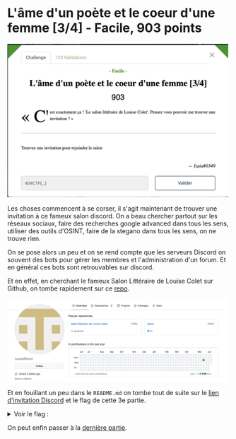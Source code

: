 # L'âme d'un poète et le coeur d'une femme [3/4] - Facile, 903 points

<img src="chall.png" width=500>

Les choses commencent à se corser, il s'agit maintenant de trouver une invitation à ce fameux salon discord. On a beau chercher partout sur les réseaux sociaux, faire des recherches google advanced dans tous les sens, utiliser des outils d'OSINT, faire de la stegano dans tous les sens, on ne trouve rien. 

On se pose alors un peu et on se rend compte que les serveurs Discord on souvent des bots pour gérer les membres et l'administration d'un forum. Et en général ces bots sont retrouvables sur discord. 

Et en effet, en cherchant le fameux Salon Littéraire de Louise Colet sur Github, on tombe rapidement sur ce [repo](https://github.com/LouiseRevoil/Salon-litteraire-de-Louise-Colet). 

<img src="github_repo.png" width=500>


Et en fouillant un peu dans le `README.md` on tombe tout de suite sur le [lien d'invitation Discord](https://discord.gg/NeCgh9ZZqD) et le flag de cette 3e partie.

<details>
<summary>Voir le flag :</summary>

***FLAG: 404CTF{B13nv3nue_d4ns_le_s4lon_l1tter4ir3_de_lou1se_C0l3t}***  
</details>


On peut enfin passer à la [dernière partie](../ame_poete_coeur_dune_femme_4/). 